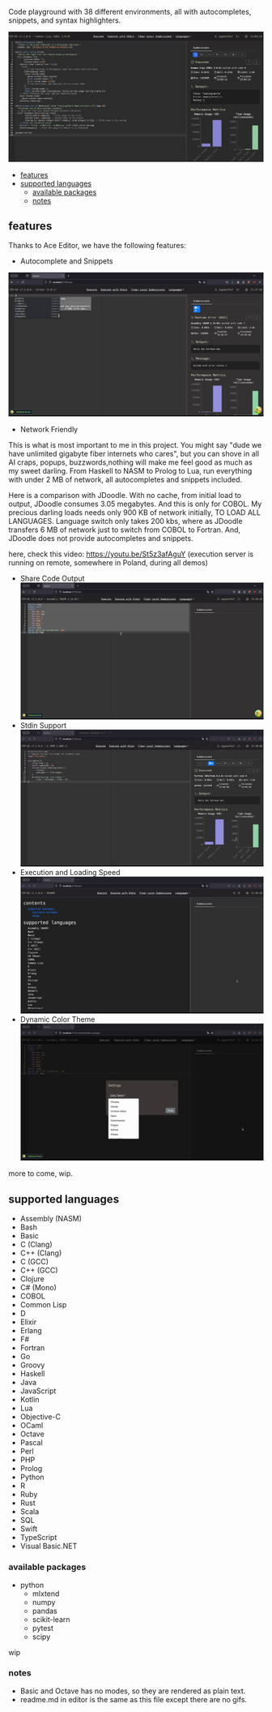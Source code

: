 
Code playground with 38 different environments, all with autocompletes, snippets, and syntax highlighters.

![alt text](static/main.png)

- [features](#features)
- [supported languages](#supported-languages)
  - [available packages](#available-packages)
  - [notes](#notes)

## features

Thanks to Ace Editor, we have the following features:

- Autocomplete and Snippets
  
![demo autocomplete](static/autocomplete-1.gif)

- Network Friendly
  
This is what is most important to me in this project. You might say "dude we have unlimited gigabyte fiber internets who cares", but you can shove in all AI craps, popups, buzzwords,nothing will make me feel good as much as my sweet darling. From Haskell to NASM to Prolog to Lua, run everything with under 2 MB of network, all autocompletes and snippets included.

Here is a comparison with JDoodle. With no cache, from initial load to output, JDoodle consumes 3.05 megabytes. And this is only for COBOL. My precious darling loads needs only 900 KB of network initially, 
TO LOAD ALL LANGUAGES. Language switch only takes 200 kbs, where as JDoodle transfers 6 MB of network just to switch from COBOL to Fortran. And, JDoodle does not provide autocompletes and snippets.

here, check this video: https://youtu.be/St5z3afAguY (execution server is running on remote, somewhere in Poland, during all demos)

- Share Code Output
![demo share code](static/share.gif)
- Stdin Support
![demo stdin](static/stdin.gif)
- Execution and Loading Speed
![demo execution](static/exec.gif)
- Dynamic Color Theme
![demo theme](static/theme.gif)

more to come, wip.

## supported languages

- Assembly (NASM)
- Bash
- Basic
- C (Clang)
- C++ (Clang)
- C (GCC)
- C++ (GCC)
- Clojure
- C# (Mono)
- COBOL
- Common Lisp
- D
- Elixir
- Erlang
- F#
- Fortran
- Go
- Groovy
- Haskell
- Java
- JavaScript
- Kotlin
- Lua
- Objective-C
- OCaml
- Octave
- Pascal
- Perl
- PHP
- Prolog
- Python
- R
- Ruby
- Rust
- Scala
- SQL
- Swift
- TypeScript
- Visual Basic.NET

### available packages

- python
  - mlxtend
  - numpy
  - pandas
  - scikit-learn
  - pytest
  - scipy

wip

### notes

- Basic and Octave has no modes, so they are rendered as plain text.
- readme.md in editor is the same as this file except there are no gifs.